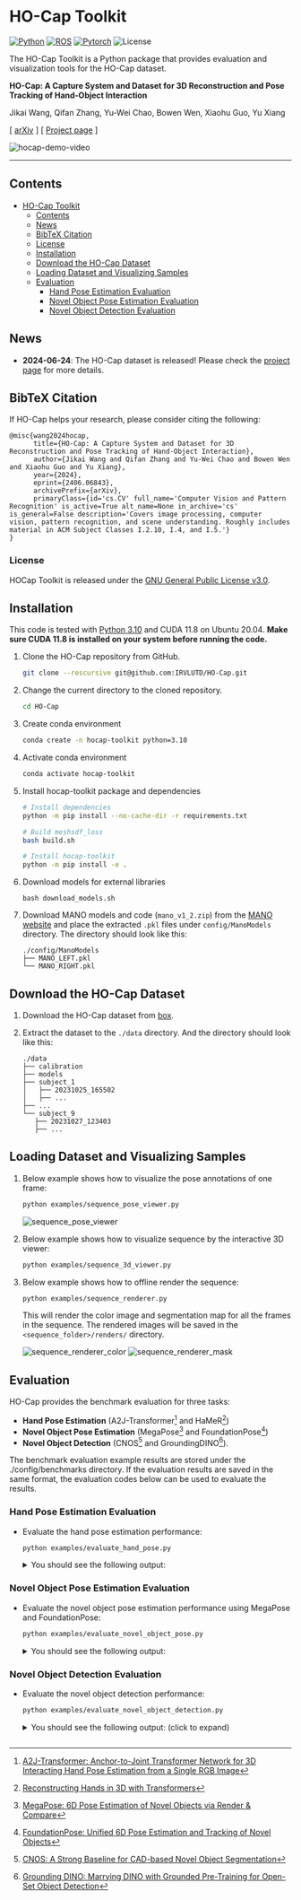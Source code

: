 # HO-Cap Toolkit

[![Python](https://img.shields.io/badge/Python-3.10-blue.svg)](https://www.python.org/downloads/release/python-3100) [![ROS](https://img.shields.io/badge/ROS-Melodic-green.svg)](http://wiki.ros.org/melodic) [![Pytorch](https://img.shields.io/badge/Pytorch-2.1.1-orange.svg)](https://pytorch.org/) ![License](https://img.shields.io/badge/License-MIT-green.svg)

The HO-Cap Toolkit is a Python package that provides evaluation and visualization tools for the HO-Cap dataset.

**HO-Cap: A Capture System and Dataset for 3D Reconstruction and Pose Tracking of Hand-Object Interaction**

Jikai Wang, Qifan Zhang, Yu-Wei Chao, Bowen Wen, Xiaohu Guo, Yu Xiang

[ [arXiv](https://arxiv.org/abs/2406.06843) ] [ [Project page](https://irvlutd.github.io/HOCap/) ]

![hocap-demo-video](./assets/ho-cap-demo-all-cameras.gif)

---

## Contents

- [HO-Cap Toolkit](#ho-cap-toolkit)
  - [Contents](#contents)
  - [News](#news)
  - [BibTeX Citation](#bibtex-citation)
  - [License](#license)
  - [Installation](#installation)
  - [Download the HO-Cap Dataset](#download-the-ho-cap-dataset)
  - [Loading Dataset and Visualizing Samples](#loading-dataset-and-visualizing-samples)
  - [Evaluation](#evaluation)
    - [Hand Pose Estimation Evaluation](#hand-pose-estimation-evaluation)
    - [Novel Object Pose Estimation Evaluation](#novel-object-pose-estimation-evaluation)
    - [Novel Object Detection Evaluation](#novel-object-detection-evaluation)

## News

- **2024-06-24**: The HO-Cap dataset is released! Please check the [project page](https://irvlutd.github.io/HOCap/) for more details.

## BibTeX Citation

If HO-Cap helps your research, please consider citing the following:

```
@misc{wang2024hocap,
      title={HO-Cap: A Capture System and Dataset for 3D Reconstruction and Pose Tracking of Hand-Object Interaction}, 
      author={Jikai Wang and Qifan Zhang and Yu-Wei Chao and Bowen Wen and Xiaohu Guo and Yu Xiang},
      year={2024},
      eprint={2406.06843},
      archivePrefix={arXiv},
      primaryClass={id='cs.CV' full_name='Computer Vision and Pattern Recognition' is_active=True alt_name=None in_archive='cs' is_general=False description='Covers image processing, computer vision, pattern recognition, and scene understanding. Roughly includes material in ACM Subject Classes I.2.10, I.4, and I.5.'}
}
```


### License

HOCap Toolkit is released under the [GNU General Public License v3.0](LICENSE).


## Installation

This code is tested with [Python 3.10](https://docs.python.org/3.10) and CUDA 11.8 on Ubuntu 20.04. **Make sure CUDA 11.8 is installed on your system before running the code.**

1. Clone the HO-Cap repository from GitHub.

   ```bash
   git clone --rescursive git@github.com:IRVLUTD/HO-Cap.git
   ```

1. Change the current directory to the cloned repository.

   ```bash
   cd HO-Cap
   ```

2. Create conda environment

   ```bash
   conda create -n hocap-toolkit python=3.10
   ```

3. Activate conda environment

   ```bash
   conda activate hocap-toolkit
   ```

4. Install hocap-toolkit package and dependencies

   ```bash
   # Install dependencies
   python -m pip install --no-cache-dir -r requirements.txt

   # Build meshsdf_loss
   bash build.sh

   # Install hocap-toolkit
   python -m pip install -e .
   ```

5. Download models for external libraries

   ```
   bash download_models.sh
   ```

6. Download MANO models and code (`mano_v1_2.zip`) from the [MANO website](https://mano.is.tue.mpg.de) and place the extracted `.pkl` files under `config/ManoModels` directory. The directory should look like this:

   ```
   ./config/ManoModels
   ├── MANO_LEFT.pkl
   └── MANO_RIGHT.pkl
   ```


## Download the HO-Cap Dataset

1. Download the HO-Cap dataset from [box](https://utdallas.box.com/v/ho-cap-release).
2. Extract the dataset to the `./data` directory. And the directory should look like this:
   
   ```
   ./data
   ├── calibration
   ├── models
   ├── subject_1
   │   ├── 20231025_165502
   │   ├── ...
   ├── ...
   └── subject_9
      ├── 20231027_123403
      ├── ...
   ```

## Loading Dataset and Visualizing Samples

1. Below example shows how to visualize the pose annotations of one frame:
   
   ```bash
   python examples/sequence_pose_viewer.py
   ```

   ![sequence_pose_viewer](./assets/sequence_pose_viewer.png)

2. Below example shows how to visualize sequence by the interactive 3D viewer:
   
   ```bash
   python examples/sequence_3d_viewer.py
   ```

3. Below example shows how to offline render the sequence:
   
   ```bash
   python examples/sequence_renderer.py
   ```

   This will render the color image and segmentation map for all the frames in the sequence. The rendered images will be saved in the `<sequence_folder>/renders/` directory.

   ![sequence_renderer_color](./assets/sequence_renderer_color.png)
   ![sequence_renderer_mask](./assets/sequence_renderer_mask.png)


## Evaluation

HO-Cap provides the benchmark evaluation for three tasks:

- **Hand Pose Estimation** (A2J-Transformer[^1] and HaMeR[^2])
- **Novel Object Pose Estimation** (MegaPose[^3] and FoundationPose[^4])
- **Novel Object Detection** (CNOS[^5] and GroundingDINO[^6]).

The benchmark evaluation example results are stored under the ./config/benchmarks directory. If the evaluation results are saved in the same format, the evaluation codes below can be used to evaluate the results.

### Hand Pose Estimation Evaluation

- Evaluate the hand pose estimation performance:
   
   ```bash
   python examples/evaluate_hand_pose.py
   ```

   <details>
   <summary> You should see the following output: </summary>
     
   ```
   Evaluation results:
   ```
   
   </details>


### Novel Object Pose Estimation Evaluation

- Evaluate the novel object pose estimation performance using MegaPose and FoundationPose:
   
   ```bash
   python examples/evaluate_novel_object_pose.py
   ```

   <details>
   <summary> You should see the following output: </summary>
     
   ```
   Object_ID  ADD-S_err (cm)  ADD_err (cm)  ADD-S_AUC (%)  ADD_AUC (%)
       G01_1        0.622285      0.931847      95.251779    93.088153
       G01_2        1.722639      2.864552      88.236088    82.951038
       G01_3        3.603058      5.267925      80.363333    74.809918
       G01_4        3.319628      5.182604      81.892213    73.259688
       G02_1        2.876358      4.932917      83.108740    71.551933
       G02_2        2.311827      4.164094      85.415819    73.653125
       G02_3        2.053942      4.038427      86.666730    73.781861
       G02_4        2.156008      4.216609      85.868099    72.308455
       G04_1        2.291773      4.423770      84.896350    70.877876
       G04_2        2.277173      4.526859      84.796541    69.969442
       G04_3        2.262719      4.480607      84.811976    70.126703
       G04_4        2.187466      4.335308      85.241063    71.009475
       G05_1        2.202152      4.406457      85.158656    70.094175
       G05_2        2.150769      4.311178      85.284022    70.394463
       G05_3        2.101135      4.209764      85.459741    70.812713
       G05_4        2.049368      4.321723      85.748722    69.201963
       G07_1        2.239657      4.499831      84.288352    68.425880
       G07_2        2.283744      4.585382      84.192769    68.369226
       G07_3        2.289358      4.521216      84.392293    69.088029
       G07_4        2.453944      4.659746      83.901788    69.095688
       G09_1        2.335954      4.383290      84.421006    70.399909
       G09_2        2.207153      4.117222      84.960095    71.813927
       G09_3        2.335119      4.363489      84.739485    70.545486
       G09_4        2.314741      4.390959      84.742636    69.967545
       G10_1        2.287382      4.345581      84.872734    70.169253
       G10_2        2.292289      4.354261      84.920001    70.067050
       G10_3        2.286696      4.332340      84.864717    70.138265
       G10_4        2.350560      4.466639      84.312511    69.109810
       G11_1        2.478856      4.630755      83.580471    68.318521
       G11_2        2.517070      4.716128      83.381718    67.764666
       G11_3        2.497892      4.752518      83.509188    67.267398
       G11_4        2.608370      4.907855      82.847013    66.485662
       G15_1        2.607319      4.912701      82.787732    66.344681
       G15_2        2.604308      4.916133      82.790136    66.274095
       G15_3        2.603031      4.916675      82.782173    66.238405
       G15_4        2.629115      4.932682      82.644975    66.187657
       G16_1        2.606751      4.876389      82.686423    66.579694
       G16_2        2.583274      4.851990      82.732962    66.555754
       G16_3        2.636666      4.903458      82.405020    66.285514
       G16_4        2.613952      4.858562      82.467323    66.479288
       G18_1        2.623657      4.922163      82.487034    66.229327
       G18_2        2.623725      4.909405      82.459508    66.320043
       G18_3        2.605120      4.869260      82.583889    66.595389
       G18_4        2.582878      4.822793      82.745806    66.909936
       G19_1        2.579643      4.815924      82.741131    66.929992
       G19_2        2.594446      4.834087      82.630870    66.835297
       G19_3        2.589485      4.847906      82.652686    66.650070
       G19_4        2.598538      4.853894      82.662542    66.699528
       G20_1        2.590124      4.950461      82.710792    65.838859
       G20_2        2.572236      4.932026      82.833246    65.916376
       G20_3        2.542719      4.877217      83.028086    66.275407
       G20_4        2.576188      4.990698      82.730561    65.337352
       G21_1        2.563550      4.973498      82.796708    65.404425
       G21_2        2.556220      4.961612      82.823936    65.445065
       G21_3        2.588855      4.998793      82.592185    65.252844
       G21_4        2.608319      5.020533      82.438422    65.145589
       G22_1        2.584527      4.989324      82.588827    65.342481
       G22_2        2.635756      5.087002      82.387761    64.790779
       G22_3        2.643167      5.106887      82.358116    64.694632
       G22_4        2.680397      5.162142      82.094643    64.501227
     Average        2.680397      5.162142      83.829502    68.882950
   ```
   
   </details>


### Novel Object Detection Evaluation

- Evaluate the novel object detection performance:
   
   ```bash
   python examples/evaluate_novel_object_detection.py
   ```

   <details>
   <summary> You should see the following output: (click to expand) </summary>
     
   ```
    Average Precision  (AP) @[ IoU=0.50:0.95 | area=   all | maxDets=100 ] = 0.253
    Average Precision  (AP) @[ IoU=0.50      | area=   all | maxDets=100 ] = 0.279
    Average Precision  (AP) @[ IoU=0.75      | area=   all | maxDets=100 ] = 0.248
    Average Precision  (AP) @[ IoU=0.50:0.95 | area= small | maxDets=100 ] = 0.016
    Average Precision  (AP) @[ IoU=0.50:0.95 | area=medium | maxDets=100 ] = 0.276
    Average Precision  (AP) @[ IoU=0.50:0.95 | area= large | maxDets=100 ] = 0.249
    Average Recall     (AR) @[ IoU=0.50:0.95 | area=   all | maxDets=  1 ] = 0.549
    Average Recall     (AR) @[ IoU=0.50:0.95 | area=   all | maxDets= 10 ] = 0.549
    Average Recall     (AR) @[ IoU=0.50:0.95 | area=   all | maxDets=100 ] = 0.549
    Average Recall     (AR) @[ IoU=0.50:0.95 | area= small | maxDets=100 ] = 0.138
    Average Recall     (AR) @[ IoU=0.50:0.95 | area=medium | maxDets=100 ] = 0.562
    Average Recall     (AR) @[ IoU=0.50:0.95 | area= large | maxDets=100 ] = 0.388
   AP: 0.253 | AP_50: 0.279 | AP_75: 0.248 | AP_s: 0.016 | AP_m: 0.276 | AP_l: 0.249
   ```
   
   </details>





[^1]: [A2J-Transformer: Anchor-to-Joint Transformer Network for 3D Interacting Hand Pose Estimation from a Single RGB Image](https://arxiv.org/abs/2304.03635)
[^2]: [Reconstructing Hands in 3D with Transformers](https://arxiv.org/abs/2312.05251)
[^3]: [MegaPose: 6D Pose Estimation of Novel Objects via Render & Compare](https://arxiv.org/abs/2212.06870)
[^4]: [FoundationPose: Unified 6D Pose Estimation and Tracking of Novel Objects](https://arxiv.org/abs/2312.08344)
[^5]: [CNOS: A Strong Baseline for CAD-based Novel Object Segmentation](http://arxiv.org/abs/2307.11067)
[^6]: [Grounding DINO: Marrying DINO with Grounded Pre-Training for Open-Set Object Detection](https://arxiv.org/abs/2303.05499)
```
